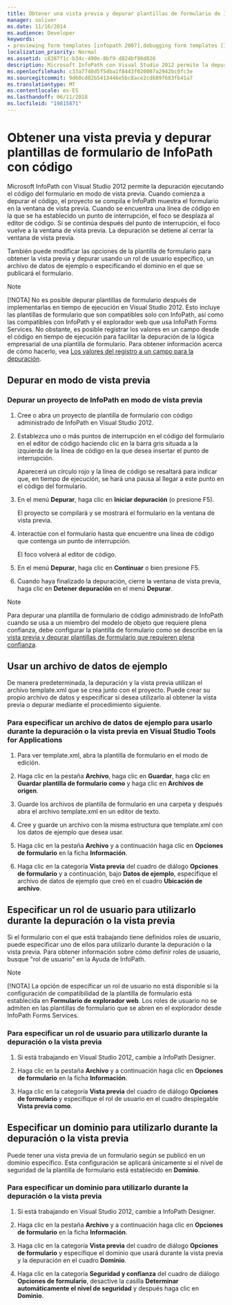 ```yaml
---
title: Obtener una vista previa y depurar plantillas de formulario de InfoPath con código
manager: soliver
ms.date: 11/16/2014
ms.audience: Developer
keywords:
- previewing form templates [infopath 2007],debugging form templates [InfoPath 2007],form templates [InfoPath 2007], previewing,debugging [InfoPath 2007], managed-code form templates,form templates [InfoPath 2007], debugging,InfoPath 2007, debugging form templates,InfoPath 2007, previewing form templates
localization_priority: Normal
ms.assetid: c8387f1c-b34c-490e-8bf9-d824bf98d826
description: Microsoft InfoPath con Visual Studio 2012 permite la depuración ejecutando el código del formulario en modo de vista previa. Cuando comienza a depurar el código, el proyecto se compila e InfoPath muestra el formulario en la ventana de vista previa. Cuando se encuentra una línea de código en la que se ha establecido un punto de interrupción, el foco se desplaza al editor de código. Si se continúa después del punto de interrupción, el foco vuelve a la ventana de vista previa. La depuración se detiene al cerrar la ventana de vista previa.
ms.openlocfilehash: c33a7740d5f5dba1f8443f020007a2942bc0fc3e
ms.sourcegitcommit: 9d60cd82b5413446e5bc8ace2cd689f683fb41a7
ms.translationtype: MT
ms.contentlocale: es-ES
ms.lasthandoff: 06/11/2018
ms.locfileid: "19815871"
---
```

# <a name="preview-and-debug-infopath-form-templates-with-code"></a>Obtener una vista previa y depurar plantillas de formulario de InfoPath con código

Microsoft InfoPath con Visual Studio 2012 permite la depuración ejecutando el código del formulario en modo de vista previa. Cuando comienza a depurar el código, el proyecto se compila e InfoPath muestra el formulario en la ventana de vista previa. Cuando se encuentra una línea de código en la que se ha establecido un punto de interrupción, el foco se desplaza al editor de código. Si se continúa después del punto de interrupción, el foco vuelve a la ventana de vista previa. La depuración se detiene al cerrar la ventana de vista previa.
  
También puede modificar las opciones de la plantilla de formulario para obtener la vista previa y depurar usando un rol de usuario específico, un archivo de datos de ejemplo o especificando el dominio en el que se publicará el formulario. 
  
> [!NOTE]
> [!NOTA] No es posible depurar plantillas de formulario después de implementarlas en tiempo de ejecución en Visual Studio 2012. Esto incluye las plantillas de formulario que son compatibles solo con InfoPath, así como las compatibles con InfoPath y el explorador web que usa InfoPath Forms Services. No obstante, es posible registrar los valores en un campo desde el código en tiempo de ejecución para facilitar la depuración de la lógica empresarial de una plantilla de formulario. Para obtener información acerca de cómo hacerlo, vea [Los valores del registro a un campo para la depuración](how-to-log-values-to-a-field-for-debugging.md). 
  
## <a name="debugging-in-preview-mode"></a>Depurar en modo de vista previa

### <a name="to-debug-an-infopath-project-in-preview-mode"></a>Depurar un proyecto de InfoPath en modo de vista previa

1. Cree o abra un proyecto de plantilla de formulario con código administrado de InfoPath en Visual Studio 2012.
    
2. Establezca uno o más puntos de interrupción en el código del formulario en el editor de código haciendo clic en la barra gris situada a la izquierda de la línea de código en la que desea insertar el punto de interrupción.
    
    Aparecerá un círculo rojo y la línea de código se resaltará para indicar que, en tiempo de ejecución, se hará una pausa al llegar a este punto en el código del formulario.
    
3. En el menú **Depurar**, haga clic en **Iniciar depuración** (o presione F5).
    
    El proyecto se compilará y se mostrará el formulario en la ventana de vista previa.
    
4. Interactúe con el formulario hasta que encuentre una línea de código que contenga un punto de interrupción.
    
    El foco volverá al editor de código.
    
5. En el menú **Depurar**, haga clic en **Continuar** o bien presione F5.
    
6. Cuando haya finalizado la depuración, cierre la ventana de vista previa, haga clic en **Detener depuración** en el menú **Depurar**.
    
> [!NOTE]
> Para depurar una plantilla de formulario de código administrado de InfoPath cuando se usa a un miembro del modelo de objeto que requiere plena confianza, debe configurar la plantilla de formulario como se describe en la [vista previa y depurar plantillas de formulario que requieren plena confianza](how-to-preview-and-debug-form-templates-that-require-full-trust.md). 
  
## <a name="using-a-sample-data-file"></a>Usar un archivo de datos de ejemplo

De manera predeterminada, la depuración y la vista previa utilizan el archivo template.xml que se crea junto con el proyecto. Puede crear su propio archivo de datos y especificar si desea utilizarlo al obtener la vista previa o depurar mediante el procedimiento siguiente. 
  
### <a name="to-specify-a-sample-data-file-to-use-while-debugging-or-previewing-in-visual-studio-tools-for-applications"></a>Para especificar un archivo de datos de ejemplo para usarlo durante la depuración o la vista previa en Visual Studio Tools for Applications

1. Para ver template.xml, abra la plantilla de formulario en el modo de edición.
    
2. Haga clic en la pestaña **Archivo**, haga clic en **Guardar**, haga clic en **Guardar plantilla de formulario como** y haga clic en **Archivos de origen**.
    
3. Guarde los archivos de plantilla de formulario en una carpeta y después abra el archivo template.xml en un editor de texto.
    
4. Cree y guarde un archivo con la misma estructura que template.xml con los datos de ejemplo que desea usar.
    
5. Haga clic en la pestaña **Archivo** y a continuación haga clic en **Opciones de formulario** en la ficha **Información**. 
    
6. Haga clic en la categoría **Vista previa** del cuadro de diálogo **Opciones de formulario** y a continuación, bajo **Datos de ejemplo**, especifique el archivo de datos de ejemplo que creó en el cuadro **Ubicación de archivo**. 
    
## <a name="specifying-a-user-role-to-use-while-debugging-or-previewing"></a>Especificar un rol de usuario para utilizarlo durante la depuración o la vista previa

Si el formulario con el que está trabajando tiene definidos roles de usuario, puede especificar uno de ellos para utilizarlo durante la depuración o la vista previa. Para obtener información sobre cómo definir roles de usuario, busque "rol de usuario" en la Ayuda de InfoPath.
  
> [!NOTE]
> [!NOTA] La opción de especificar un rol de usuario no está disponible si la configuración de compatibilidad de la plantilla de formulario está establecida en **Formulario de explorador web**. Los roles de usuario no se admiten en las plantillas de formulario que se abren en el explorador desde InfoPath Forms Services. 
  
### <a name="to-specify-a-role-to-use-while-debugging-or-previewing"></a>Para especificar un rol de usuario para utilizarlo durante la depuración o la vista previa

1. Si está trabajando en Visual Studio 2012, cambie a InfoPath Designer.
    
2. Haga clic en la pestaña **Archivo** y a continuación haga clic en **Opciones de formulario** en la ficha **Información**. 
    
3. Haga clic en la categoría **Vista previa** del cuadro de diálogo **Opciones de formulario** y especifique el rol de usuario en el cuadro desplegable **Vista previa como**. 
    
## <a name="specifying-a-domain-to-use-while-debugging-or-previewing"></a>Especificar un dominio para utilizarlo durante la depuración o la vista previa

Puede tener una vista previa de un formulario según se publicó en un dominio específico. Esta configuración se aplicará únicamente si el nivel de seguridad de la plantilla de formulario está establecido en **Dominio**.
  
### <a name="to-specify-a-domain-to-use-while-debugging-or-previewing"></a>Para especificar un dominio para utilizarlo durante la depuración o la vista previa

1. Si está trabajando en Visual Studio 2012, cambie a InfoPath Designer.
    
2. Haga clic en la pestaña **Archivo** y a continuación haga clic en **Opciones de formulario** en la ficha **Información**. 
    
3. Haga clic en la categoría **Vista previa** del cuadro de diálogo **Opciones de formulario** y especifique el dominio que usará durante la vista previa y la depuración en el cuadro **Dominio**. 
    
4. Haga clic en la categoría **Seguridad y confianza** del cuadro de diálogo **Opciones de formulario**, desactive la casilla **Determinar automáticamente el nivel de seguridad** y después haga clic en **Dominio**.
    

